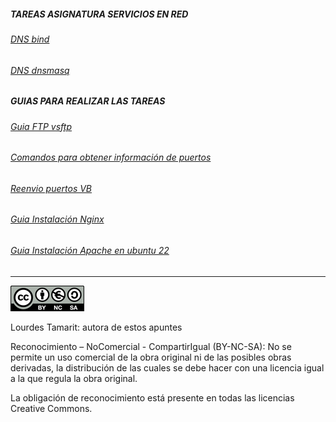 ##### TAREAS ASIGNATURA SERVICIOS EN RED
###### [DNS bind](docs/dnsbind.md)
###### [DNS dnsmasq](docs/dnsmasq.md)

##### GUIAS PARA REALIZAR LAS TAREAS
###### [Guia FTP vsftp](docs1/vsftp.md)
###### [Comandos para obtener información de puertos](docs1/puertos-comandos.md)
###### [Reenvio puertos VB](docs1/puertosVB.md)
###### [Guia Instalación Nginx](docs1/instalacion_nginx.md)
###### [Guia Instalación Apache en ubuntu 22](docs1/guia_instalacion_apache_ubuntu.md)

--------------------------------------------------------------------------------------------------------------------------------------------
![imagen licencia](/img/licencia.png)

Lourdes Tamarit: autora de estos apuntes

Reconocimiento – NoComercial - CompartirIgual (BY-NC-SA): No se permite un uso comercial de la obra original ni de las posibles obras derivadas, la distribución de las cuales se debe hacer con una licencia igual a la que regula la obra original.

La obligación de reconocimiento está presente en todas las licencias Creative Commons.
